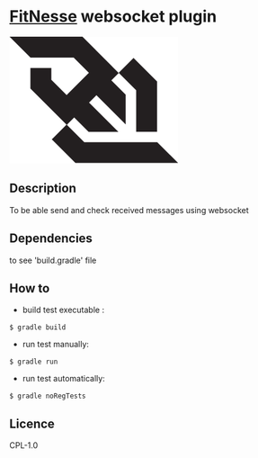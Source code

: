 # [FitNesse](https://github.com/unclebob/fitnesse) websocket plugin

![websocket](tests/FitNesseRoot/files/img/logo-websocket.png)

## Description
To be able send and check received messages using websocket


## Dependencies
to see 'build.gradle' file

## How to
 * build test executable : 
```shell_session
$ gradle build
```

 * run test manually:
```shell_session
$ gradle run
```

 * run test automatically:
```shell_session
$ gradle noRegTests
```

## Licence
CPL-1.0